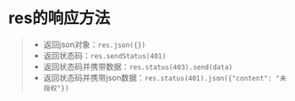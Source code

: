 # res的响应方法
>* 返回json对象：```res.json({})```  
>* 返回状态码：```res.sendStatus(401)```  
>* 返回状态码并携带数据：```res.status(403).send(data)```  
>* 返回状态码并携带json数据：```res.status(401).json({"content": "未授权"})```
